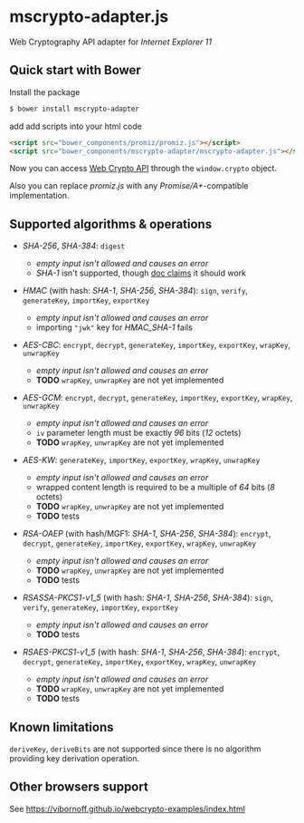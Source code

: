 mscrypto-adapter.js
===================

Web Cryptography API adapter for _Internet Explorer 11_

Quick start with Bower
----------------------

Install the package

```sh
$ bower install mscrypto-adapter
```

add add scripts into your html code

```html
<script src="bower_components/promiz/promiz.js"></script>
<script src="bower_components/mscrypto-adapter/mscrypto-adapter.js"></script>
```

Now you can access [Web Crypto API](www.w3.org/TR/WebCryptoAPI/) through the `window.crypto` object.

Also you can replace _promiz.js_ with any _Promise/A+_-compatible implementation.

Supported algorithms & operations
---------------------------------

* _SHA-256_, _SHA-384_: `digest`
  * _empty input isn't allowed and causes an error_
  * _SHA-1_ isn't supported, though [doc claims](https://msdn.microsoft.com/en-us/library/dn302338(v=vs.85).aspx) it should work

* _HMAC_ (with hash: _SHA-1_, _SHA-256_, _SHA-384_): `sign`, `verify`, `generateKey`, `importKey`, `exportKey`
  * _empty input isn't allowed and causes an error_
  * importing `"jwk"` key for _HMAC\_SHA-1_ fails

* _AES-CBC_: `encrypt`, `decrypt`, `generateKey`, `importKey`, `exportKey`, `wrapKey`, `unwrapKey`
  * _empty input isn't allowed and causes an error_
  * **TODO** `wrapKey`, `unwrapKey` are not yet implemented

* _AES-GCM_: `encrypt`, `decrypt`, `generateKey`, `importKey`, `exportKey`, `wrapKey`, `unwrapKey`
  * _empty input isn't allowed and causes an error_
  * `iv` parameter length must be exactly _96_ bits (_12_ octets)
  * **TODO** `wrapKey`, `unwrapKey` are not yet implemented

* _AES-KW_: `generateKey`, `importKey`, `exportKey`, `wrapKey`, `unwrapKey`
  * _empty input isn't allowed and causes an error_
  * wrapped content length is required to be a multiple of _64_ bits (_8_ octets)
  * **TODO** `wrapKey`, `unwrapKey` are not yet implemented
  * **TODO** tests

* _RSA-OAEP_ (with hash/MGF1: _SHA-1_, _SHA-256_, _SHA-384_): `encrypt`, `decrypt`, `generateKey`, `importKey`, `exportKey`, `wrapKey`, `unwrapKey`
  * _empty input isn't allowed and causes an error_
  * **TODO** `wrapKey`, `unwrapKey` are not yet implemented
  * **TODO** tests

* _RSASSA-PKCS1-v1\_5_ (with hash: _SHA-1_, _SHA-256_, _SHA-384_): `sign`, `verify`, `generateKey`, `importKey`, `exportKey`
  * _empty input isn't allowed and causes an error_
  * **TODO** tests

* _RSAES-PKCS1-v1\_5_ (with hash: _SHA-1_, _SHA-256_, _SHA-384_): `encrypt`, `decrypt`, `generateKey`, `importKey`, `exportKey`, `wrapKey`, `unwrapKey`
  * _empty input isn't allowed and causes an error_
  * **TODO** `wrapKey`, `unwrapKey` are not yet implemented
  * **TODO** tests

Known limitations
-----------------

`deriveKey`, `deriveBits` are not supported since there is no algorithm providing key derivation operation.

Other browsers support
----------------------

See https://vibornoff.github.io/webcrypto-examples/index.html
